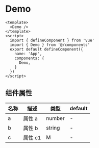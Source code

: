 # Demo

```vue demo
<template>
  <Demo />
</template>
<script>
  import { defineComponent } from 'vue'
  import { Demo } from '@/components'
  export default defineComponent({
    name: 'App',
    components: {
      Demo,
    }
  })
</script>
```

## 组件属性

|名称  | 描述 | 类型 |default|
|--|--|--|--|
| a |  属性 a | number  | - |
| b |  属性 b | string  | - |
| c |  属性 c1 | M  | - |
